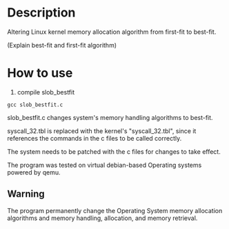 # Description
Altering Linux kernel memory allocation algorithm from first-fit to best-fit.

(Explain best-fit and first-fit algorithm)

# How to use
1. compile slob_bestfit
```
gcc slob_bestfit.c
```
slob_bestfit.c changes system's memory handling algorithms to best-fit.

syscall_32.tbl is replaced with the kernel's "syscall_32.tbl", since it references the commands in the c files to be called correctly.  

The system needs to be patched with the c files for changes to take effect.

The program was tested on virtual debian-based Operating systems powered by qemu. 

## Warning
The program permanently change the Operating System memory allocation algorithms and memory handling, allocation, and memory retrieval.
